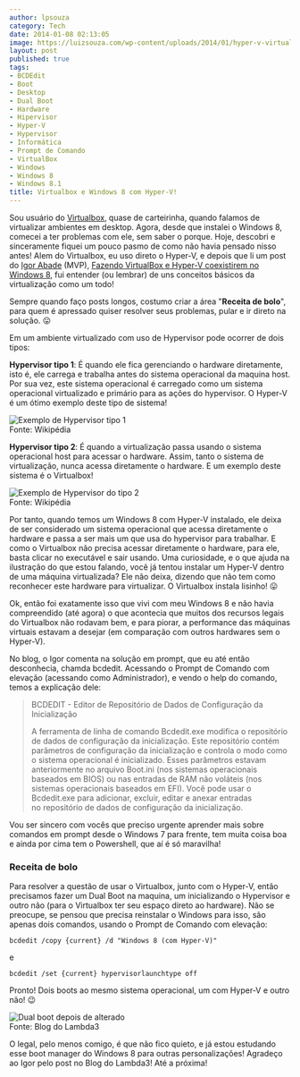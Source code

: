 ```yaml
---
author: lpsouza
category: Tech
date: 2014-01-08 02:13:05
image: https://luizsouza.com/wp-content/uploads/2014/01/hyper-v-virtualbox.jpg
layout: post
published: true
tags:
- BCDEdit
- Boot
- Desktop
- Dual Boot
- Hardware
- Hipervisor
- Hyper-V
- Hypervisor
- Informática
- Prompt de Comando
- VirtualBox
- Windows
- Windows 8
- Windows 8.1
title: Virtualbox e Windows 8 com Hyper-V!
---
```


Sou usuário do [Virtualbox](http://virtualbox.org), quase de carteirinha, quando falamos de virtualizar ambientes em desktop. Agora, desde que instalei o Windows 8, comecei a ter problemas com ele, sem saber o porque. Hoje, descobri e sinceramente fiquei um pouco pasmo de como não havia pensado nisso antes! Alem do Virtualbox, eu uso direto o Hyper-V, e depois que li um post do [Igor Abade](http://twitter.com/igorabade) (MVP), [Fazendo VirtualBox e Hyper-V coexistirem no Windows 8](http://blog.lambda3.com.br/2013/01/fazendo-virtualbox-e-hyper-v-coexistirem-no-windows-8/), fui entender (ou lembrar) de uns conceitos básicos da virtualização como um todo!

Sempre quando faço posts longos, costumo criar a área "**Receita de bolo**", para quem é apressado quiser resolver seus problemas, pular e ir direto na solução. 😛

Em um ambiente virtualizado com uso de Hypervisor pode ocorrer de dois tipos:

**Hypervisor tipo 1**: É quando ele fica gerenciando o hardware diretamente, isto é, ele carrega e trabalha antes do sistema operacional da maquina host. Por sua vez, este sistema operacional é carregado como um sistema operacional virtualizado e primário para as ações do hypervisor. O Hyper-V é um ótimo exemplo deste tipo de sistema!

![Exemplo de Hypervisor tipo 1](https://upload.wikimedia.org/wikipedia/commons/b/b3/Hipervisor_-_Primer_nivel.svg)  
Fonte: Wikipédia

**Hypervisor tipo 2**: É quando a virtualização passa usando o sistema operacional host para acessar o hardware. Assim, tanto o sistema de virtualização, nunca acessa diretamente o hardware. E um exemplo deste sistema é o Virtualbox!

![Exemplo de Hypervisor do tipo 2](https://upload.wikimedia.org/wikipedia/commons/9/91/Hipervisor_-_Segundo_nivel.svg)  
Fonte: Wikipédia

Por tanto, quando temos um Windows 8 com Hyper-V instalado, ele deixa de ser considerado um sistema operacional que acessa diretamente o hardware e passa a ser mais um que usa do hypervisor para trabalhar. E como o Virtualbox não precisa acessar diretamente o hardware, para ele, basta clicar no executável e sair usando. Uma curiosidade, e o que ajuda na ilustração do que estou falando, você já tentou instalar um Hyper-V dentro de uma máquina virtualizada? Ele não deixa, dizendo que não tem como reconhecer este hardware para virtualizar. O Virtualbox instala lisinho! 😛

Ok, então foi exatamente isso que vivi com meu Windows 8 e não havia compreendido (até agora) o que acontecia que muitos dos recursos legais do Virtualbox não rodavam bem, e para piorar, a performance das máquinas virtuais estavam a desejar (em comparação com outros hardwares sem o Hyper-V).

No blog, o Igor comenta na solução em prompt, que eu até então desconhecia, chamda bcdedit. Acessando o Prompt de Comando com elevação (acessando como Administrador), e vendo o help do comando, temos a explicação dele:

> BCDEDIT - Editor de Repositório de Dados de Configuração da Inicialização
>
> A ferramenta de linha de comando Bcdedit.exe modifica o repositório de dados de configuração da inicialização. Este repositório contém parâmetros de configuração da inicialização e controla o modo como o sistema operacional é inicializado. Esses parâmetros estavam anteriormente no arquivo Boot.ini (nos sistemas operacionais baseados em BIOS) ou nas entradas de RAM não voláteis (nos sistemas operacionais baseados em EFI). Você pode usar o Bcdedit.exe para adicionar, excluir, editar e anexar entradas no repositório de dados de configuração da inicialização.

Vou ser sincero com vocês que preciso urgente aprender mais sobre comandos em prompt desde o Windows 7 para frente, tem muita coisa boa e ainda por cima tem o Powershell, que aí é só maravilha!

### Receita de bolo

Para resolver a questão de usar o Virtualbox, junto com o Hyper-V, então precisamos fazer um Dual Boot na maquina, um inicializando o Hypervisor e outro não (para o Virtualbox ter seu espaço direto ao hardware). Não se preocupe, se pensou que precisa reinstalar o Windows para isso, são apenas dois comandos, usando o Prompt de Comando com elevação:

`bcdedit /copy {current} /d "Windows 8 (com Hyper-V)"`

e

`bcdedit /set {current} hypervisorlaunchtype off`

Pronto! Dois boots ao mesmo sistema operacional, um com Hyper-V e outro não! 😉

![Dual boot depois de alterado](https://www.lambda3.com.br/wp-content/uploads/2013/01/image32.png)  
Fonte: Blog do Lambda3

O legal, pelo menos comigo, é que não fico quieto, e já estou estudando esse boot manager do Windows 8 para outras personalizações! Agradeço ao Igor pelo post no Blog do Lambda3! Até a próxima!
